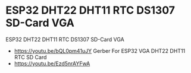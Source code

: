 # ESP32 DHT22 DHT11 RTC DS1307 SD-Card VGA

ESP32 DHT22 DHT11 RTC DS1307 SD-Card VGA
- https://youtu.be/bQL0pm41uJY
Gerber For ESP32 VGA  DHT22 DHT11 RTC SD Card
- https://youtu.be/Ezd5nrAYFwA
